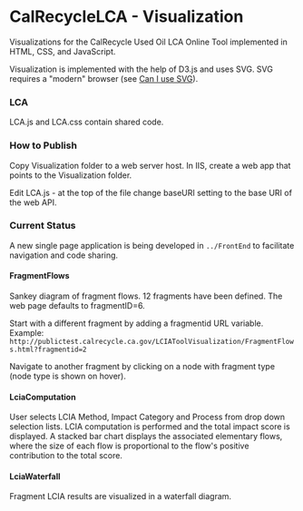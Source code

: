CalRecycleLCA - Visualization
=============================

Visualizations for the CalRecycle Used Oil LCA Online Tool implemented in HTML, CSS, and JavaScript. 

Visualization is implemented with the help of D3.js and uses SVG. SVG requires a "modern" browser (see [Can I use SVG](http://caniuse.com/svg)). 


### LCA

LCA.js and LCA.css contain shared code.

### How to Publish

Copy Visualization folder to a web server host. 
In IIS, create a web app that points to the Visualization folder.

Edit LCA.js - at the top of the file change baseURI setting to the base URI of the web API.

### Current Status

A new single page application is being developed in ```../FrontEnd``` to facilitate navigation and code sharing. 

#### FragmentFlows
Sankey diagram of fragment flows.
12 fragments have been defined. The web page defaults to fragmentID=6. 

Start with a different fragment by adding a fragmentid URL variable. Example:
`http://publictest.calrecycle.ca.gov/LCIAToolVisualization/FragmentFlows.html?fragmentid=2`

Navigate to another fragment by clicking on a node with fragment type (node type is shown on hover). 


#### LciaComputation

User selects LCIA Method, Impact Category and Process from drop down selection lists. LCIA computation is performed and the total impact score is displayed. A stacked bar chart displays the associated elementary flows, where the size of each flow is proportional to the flow's positive contribution to the total score.

#### LciaWaterfall

Fragment LCIA results are visualized in a waterfall diagram.
